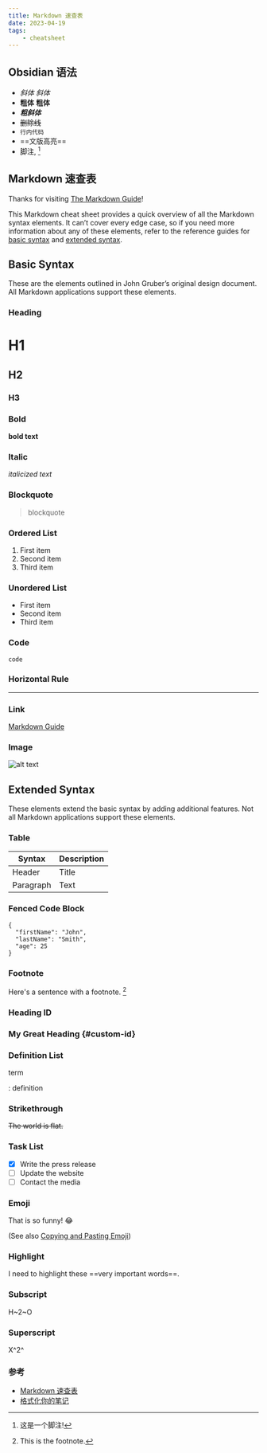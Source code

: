 ```yaml
---
title: Markdown 速查表
date: 2023-04-19
tags:
    - cheatsheet
---
```


## Obsidian 语法

- *斜体*  _斜体_
- **粗体**  __粗体__
- *__粗斜体__*
- ~~删除线~~
- `行内代码`
- ==文版高亮==
- 脚注, [^脚注]

## Markdown 速查表


Thanks for visiting [The Markdown Guide](https://www.markdownguide.org)!

This Markdown cheat sheet provides a quick overview of all the Markdown syntax elements. It can’t cover every edge case, so if you need more information about any of these elements, refer to the reference guides for [basic syntax](https://www.markdownguide.org/basic-syntax) and [extended syntax](https://www.markdownguide.org/extended-syntax).

## Basic Syntax

These are the elements outlined in John Gruber’s original design document. All Markdown applications support these elements.

### Heading

# H1

## H2

### H3

### Bold

**bold text**

### Italic

*italicized text*

### Blockquote

> blockquote

### Ordered List

1. First item
2. Second item
3. Third item

### Unordered List

- First item
- Second item
- Third item

### Code

`code`

### Horizontal Rule

---

### Link

[Markdown Guide](https://www.markdownguide.org)

### Image



![alt text](https://www.markdownguide.org/assets/images/tux.png)

## Extended Syntax

  These elements extend the basic syntax by adding additional features. Not all Markdown applications support these elements.

### Table



| Syntax | Description |
| ----------- | ----------- |
| Header | Title |
| Paragraph | Text |


### Fenced Code Block

```
{
  "firstName": "John",
  "lastName": "Smith",
  "age": 25
}
```

### Footnote

Here's a sentence with a footnote. [^1]

### Heading ID

### My Great Heading {#custom-id}

### Definition List

term

: definition

### Strikethrough

~~The world is flat.~~

### Task List

- [x] Write the press release
- [ ] Update the website
- [ ] Contact the media

### Emoji

That is so funny! :joy:

(See also [Copying and Pasting Emoji](https://www.markdownguide.org/extended-syntax/#copying-and-pasting-emoji))

### Highlight

I need to highlight these ==very important words==.

### Subscript

H~2~O

### Superscript

X^2^

### 参考

- [Markdown 速查表](https://www.markdown.xyz/cheat-sheet/)
- [格式化你的笔记](https://publish.obsidian.md/help-zh/%E4%BD%BF%E7%94%A8%E6%8C%87%E5%8D%97/%E6%A0%BC%E5%BC%8F%E5%8C%96%E4%BD%A0%E7%9A%84%E7%AC%94%E8%AE%B0)


[^脚注]: 这是一个脚注!
[^1]: This is the footnote.
